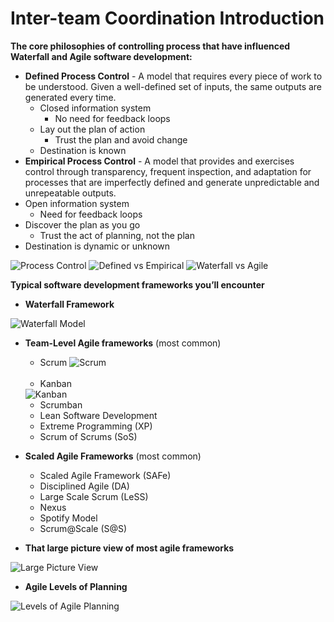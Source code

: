 # Inter-team Coordination Introduction

**The core philosophies of controlling process that have influenced Waterfall and Agile software development:**
- **Defined Process Control** - A model that requires every piece of work to be understood. Given a well-defined set of inputs, the same outputs are generated every time.
  - Closed information system
    - No need for feedback loops
  - Lay out the plan of action
    - Trust the plan and avoid change
  - Destination is known
- **Empirical Process Control** - A model that provides and exercises control through transparency, frequent inspection, and adaptation for processes that are imperfectly defined and generate unpredictable and unrepeatable outputs.
- Open information system
  - Need for feedback loops
- Discover the plan as you go
  - Trust the act of planning, not the plan
- Destination is dynamic or unknown

<img alt="Process Control" src="https://github.com/enokcollective/engineerkit/blob/4ba22532538833af8795aa43f89e2fce143c07b7/assets/inter-team-coordination-01.png">

<img alt="Defined vs Empirical" src="https://github.com/enokcollective/engineerkit/blob/4ba22532538833af8795aa43f89e2fce143c07b7/assets/inter-team-coordination-02.png">

<img alt="Waterfall vs Agile" src="https://github.com/enokcollective/engineerkit/blob/4ba22532538833af8795aa43f89e2fce143c07b7/assets/inter-team-coordination-03.png">

**Typical software development frameworks you’ll encounter**
- **Waterfall Framework**

<img alt="Waterfall Model" src="https://github.com/enokcollective/engineerkit/blob/4ba22532538833af8795aa43f89e2fce143c07b7/assets/inter-team-coordination-04.png">

- **Team-Level Agile frameworks** (most common)
  - Scrum
  <img alt="Scrum" src="https://github.com/enokcollective/engineerkit/blob/4ba22532538833af8795aa43f89e2fce143c07b7/assets/inter-team-coordination-05.jpg"><br><br>
  - Kanban
  <img alt="Kanban" src="https://github.com/enokcollective/engineerkit/blob/4ba22532538833af8795aa43f89e2fce143c07b7/assets/inter-team-coordination-06.png">
  
  - Scrumban
  - Lean Software Development
  - Extreme Programming (XP)
  - Scrum of Scrums (SoS)

- **Scaled Agile Frameworks** (most common)
  - Scaled Agile Framework (SAFe)
  - Disciplined Agile (DA)
  - Large Scale Scrum (LeSS)
  - Nexus
  - Spotify Model
  - Scrum@Scale (S@S)

- **That large picture view of most agile frameworks**
<img alt="Large Picture View" src="https://github.com/enokcollective/engineerkit/blob/4ba22532538833af8795aa43f89e2fce143c07b7/assets/inter-team-coordination-07.png">

- **Agile Levels of Planning**
<img alt="Levels of Agile Planning" src="https://github.com/enokcollective/engineerkit/blob/4ba22532538833af8795aa43f89e2fce143c07b7/assets/inter-team-coordination-08.png">


